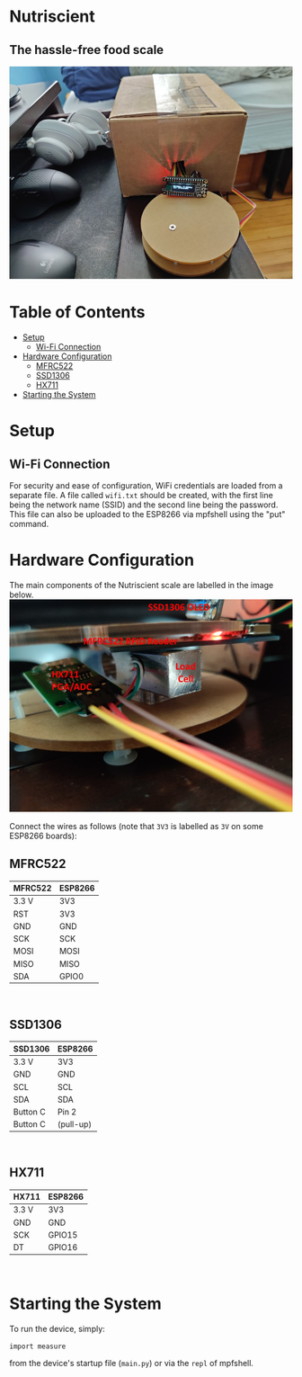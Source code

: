 # Nutriscient <!-- omit in toc -->
## The hassle-free food scale <!-- omit in toc -->
![Photo of the Nutriscient scale](Documentation_Website/images/EnclosedDevice.jpg)

# Table of Contents <!-- omit in toc -->
- [Setup](#setup)
	- [Wi-Fi Connection](#wi-fi-connection)
- [Hardware Configuration](#hardware-configuration)
	- [MFRC522](#mfrc522)
	- [SSD1306](#ssd1306)
	- [HX711](#hx711)
- [Starting the System](#starting-the-system)

# Setup
## Wi-Fi Connection
For security and ease of configuration, WiFi credentials are loaded from a separate file. A file called `wifi.txt` should be created, with the first line being the network name (SSID) and the second line being the password. This file can also be uploaded to the ESP8266 via mpfshell using the "put" command.

# Hardware Configuration
The main components of the Nutriscient scale are labelled in the image below.
![Labelled Nutriscient closeup](Documentation_Website/images/InternalCloseup.jpg)

Connect the wires as follows (note that `3V3` is labelled as `3V` on some ESP8266 boards):

## MFRC522
| MFRC522	| ESP8266	|
| --- 		| ---		|
| 3.3 V		| 3V3		|
| RST		| 3V3		|
| GND		| GND		|
| SCK		| SCK		|
| MOSI		| MOSI		|
| MISO		| MISO		|
| SDA		| GPIO0		|

<br/>

## SSD1306
| SSD1306	| ESP8266	|
| --- 		| ---		|
| 3.3 V		| 3V3		|
| GND		| GND		|
| SCL		| SCL		|
| SDA		| SDA		|
| Button C	| Pin 2		|
| Button C	| (pull-up)	|

<br/>

## HX711
| HX711		| ESP8266	|
| --- 		| ---		|
| 3.3 V		| 3V3		|
| GND		| GND		|
| SCK		| GPIO15	|
| DT		| GPIO16	|

<br/>


# Starting the System
To run the device, simply:

	import measure
from the device's startup file (`main.py`) or via the `repl` of mpfshell.

